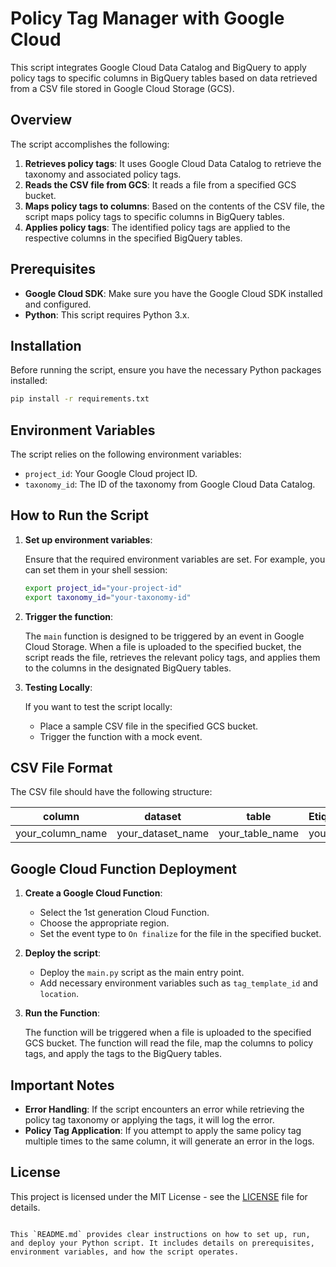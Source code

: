 # Policy Tag Manager with Google Cloud

This script integrates Google Cloud Data Catalog and BigQuery to apply policy tags to specific columns in BigQuery tables based on data retrieved from a CSV file stored in Google Cloud Storage (GCS).

## Overview

The script accomplishes the following:

1. **Retrieves policy tags**: It uses Google Cloud Data Catalog to retrieve the taxonomy and associated policy tags.
2. **Reads the CSV file from GCS**: It reads a file from a specified GCS bucket.
3. **Maps policy tags to columns**: Based on the contents of the CSV file, the script maps policy tags to specific columns in BigQuery tables.
4. **Applies policy tags**: The identified policy tags are applied to the respective columns in the specified BigQuery tables.

## Prerequisites

- **Google Cloud SDK**: Make sure you have the Google Cloud SDK installed and configured.
- **Python**: This script requires Python 3.x.

## Installation

Before running the script, ensure you have the necessary Python packages installed:

```bash
pip install -r requirements.txt
```

## Environment Variables

The script relies on the following environment variables:

- `project_id`: Your Google Cloud project ID.
- `taxonomy_id`: The ID of the taxonomy from Google Cloud Data Catalog.

## How to Run the Script

1. **Set up environment variables**:

   Ensure that the required environment variables are set. For example, you can set them in your shell session:

   ```bash
   export project_id="your-project-id"
   export taxonomy_id="your-taxonomy-id"
   ```

2. **Trigger the function**:

   The `main` function is designed to be triggered by an event in Google Cloud Storage. When a file is uploaded to the specified bucket, the script reads the file, retrieves the relevant policy tags, and applies them to the columns in the designated BigQuery tables.

3. **Testing Locally**:

   If you want to test the script locally:

   - Place a sample CSV file in the specified GCS bucket.
   - Trigger the function with a mock event.

## CSV File Format

The CSV file should have the following structure:

| column          | dataset         | table           | Etiqueta_seguridad |
|-----------------|-----------------|-----------------|--------------------|
| your_column_name| your_dataset_name| your_table_name  | your_security_label |

## Google Cloud Function Deployment

1. **Create a Google Cloud Function**:

   - Select the 1st generation Cloud Function.
   - Choose the appropriate region.
   - Set the event type to `On finalize` for the file in the specified bucket.

2. **Deploy the script**:

   - Deploy the `main.py` script as the main entry point.
   - Add necessary environment variables such as `tag_template_id` and `location`.

3. **Run the Function**:

   The function will be triggered when a file is uploaded to the specified GCS bucket. The function will read the file, map the columns to policy tags, and apply the tags to the BigQuery tables.

## Important Notes

- **Error Handling**: If the script encounters an error while retrieving the policy tag taxonomy or applying the tags, it will log the error.
- **Policy Tag Application**: If you attempt to apply the same policy tag multiple times to the same column, it will generate an error in the logs.

## License

This project is licensed under the MIT License - see the [LICENSE](LICENSE) file for details.
```

This `README.md` provides clear instructions on how to set up, run, and deploy your Python script. It includes details on prerequisites, environment variables, and how the script operates.